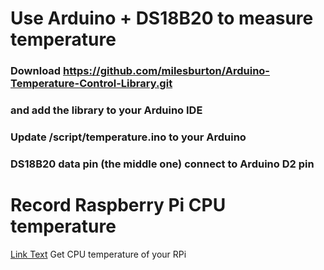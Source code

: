 # Use Arduino + DS18B20 to measure temperature
### Download https://github.com/milesburton/Arduino-Temperature-Control-Library.git 
### and add the library to your Arduino IDE

### Update /script/temperature.ino to your Arduino
### DS18B20 data pin (the middle one) connect to Arduino D2 pin

# Record Raspberry Pi CPU temperature
[Link Text](https://www.raspberrypi.org/forums/viewtopic.php?t=34994 "Get CPU temperature of your RPi") Get CPU temperature of your RPi
